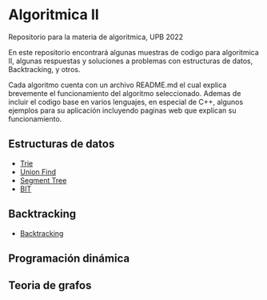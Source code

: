# Algoritmica II
Repositorio para la materia de algoritmica, UPB 2022

En este repositorio encontrará algunas muestras de codigo para algoritmica II, algunas respuestas y soluciones a problemas con estructuras de datos, Backtracking, y otros.

Cada algoritmo cuenta con un archivo README.md el cual explica brevemente el funcionamiento del algoritmo seleccionado. Ademas de incluir el codigo base en varios lenguajes, en especial de C++, algunos ejemplos para su aplicación incluyendo paginas web que explican su funcionamiento.

## Estructuras de datos
- [Trie](https://github.com/dylanjitt/Algoritmica/tree/main/contenido/Estructura_de_datos/trie)
- [Union Find](https://github.com/dylanjitt/Algoritmica/tree/main/contenido/Estructura_de_datos/Union_find)
- [Segment Tree](https://github.com/dylanjitt/Algoritmica/tree/main/contenido/Estructura_de_datos/Segment_Tree)
- [BIT](https://github.com/dylanjitt/Algoritmica/tree/main/contenido/Estructura_de_datos/BIT)

## Backtracking
- [Backtracking](https://github.com/dylanjitt/Algoritmica/tree/main/contenido/Backtracking)

## Programación dinámica


## Teoria de grafos
